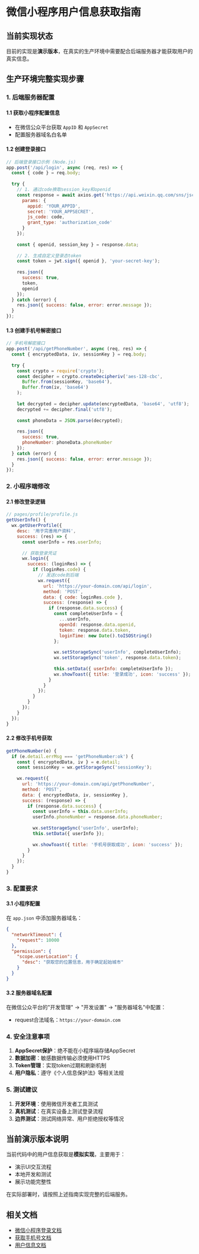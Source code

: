 # 微信小程序用户信息获取指南

## 当前实现状态

目前的实现是**演示版本**，在真实的生产环境中需要配合后端服务器才能获取用户的真实信息。

## 生产环境完整实现步骤

### 1. 后端服务器配置

#### 1.1 获取小程序配置信息
- 在微信公众平台获取 `AppID` 和 `AppSecret`
- 配置服务器域名白名单

#### 1.2 创建登录接口
```javascript
// 后端登录接口示例 (Node.js)
app.post('/api/login', async (req, res) => {
  const { code } = req.body;
  
  try {
    // 1. 通过code换取session_key和openid
    const response = await axios.get('https://api.weixin.qq.com/sns/jscode2session', {
      params: {
        appid: 'YOUR_APPID',
        secret: 'YOUR_APPSECRET',
        js_code: code,
        grant_type: 'authorization_code'
      }
    });
    
    const { openid, session_key } = response.data;
    
    // 2. 生成自定义登录态token
    const token = jwt.sign({ openid }, 'your-secret-key');
    
    res.json({
      success: true,
      token,
      openid
    });
  } catch (error) {
    res.json({ success: false, error: error.message });
  }
});
```

#### 1.3 创建手机号解密接口
```javascript
// 手机号解密接口
app.post('/api/getPhoneNumber', async (req, res) => {
  const { encryptedData, iv, sessionKey } = req.body;
  
  try {
    const crypto = require('crypto');
    const decipher = crypto.createDecipheriv('aes-128-cbc', 
      Buffer.from(sessionKey, 'base64'), 
      Buffer.from(iv, 'base64')
    );
    
    let decrypted = decipher.update(encryptedData, 'base64', 'utf8');
    decrypted += decipher.final('utf8');
    
    const phoneData = JSON.parse(decrypted);
    
    res.json({
      success: true,
      phoneNumber: phoneData.phoneNumber
    });
  } catch (error) {
    res.json({ success: false, error: error.message });
  }
});
```

### 2. 小程序端修改

#### 2.1 修改登录逻辑
```javascript
// pages/profile/profile.js
getUserInfo() {
  wx.getUserProfile({
    desc: '用于完善用户资料',
    success: (res) => {
      const userInfo = res.userInfo;
      
      // 获取登录凭证
      wx.login({
        success: (loginRes) => {
          if (loginRes.code) {
            // 发送code到后端
            wx.request({
              url: 'https://your-domain.com/api/login',
              method: 'POST',
              data: { code: loginRes.code },
              success: (response) => {
                if (response.data.success) {
                  const completeUserInfo = {
                    ...userInfo,
                    openId: response.data.openid,
                    token: response.data.token,
                    loginTime: new Date().toISOString()
                  };
                  
                  wx.setStorageSync('userInfo', completeUserInfo);
                  wx.setStorageSync('token', response.data.token);
                  
                  this.setData({ userInfo: completeUserInfo });
                  wx.showToast({ title: '登录成功', icon: 'success' });
                }
              }
            });
          }
        }
      });
    }
  });
}
```

#### 2.2 修改手机号获取
```javascript
getPhoneNumber(e) {
  if (e.detail.errMsg === 'getPhoneNumber:ok') {
    const { encryptedData, iv } = e.detail;
    const sessionKey = wx.getStorageSync('sessionKey');
    
    wx.request({
      url: 'https://your-domain.com/api/getPhoneNumber',
      method: 'POST',
      data: { encryptedData, iv, sessionKey },
      success: (response) => {
        if (response.data.success) {
          const userInfo = this.data.userInfo;
          userInfo.phoneNumber = response.data.phoneNumber;
          
          wx.setStorageSync('userInfo', userInfo);
          this.setData({ userInfo });
          
          wx.showToast({ title: '手机号获取成功', icon: 'success' });
        }
      }
    });
  }
}
```

### 3. 配置要求

#### 3.1 小程序配置
在 `app.json` 中添加服务器域名：
```json
{
  "networkTimeout": {
    "request": 10000
  },
  "permission": {
    "scope.userLocation": {
      "desc": "获取您的位置信息，用于确定起始城市"
    }
  }
}
```

#### 3.2 服务器域名配置
在微信公众平台的"开发管理" -> "开发设置" -> "服务器域名"中配置：
- request合法域名：`https://your-domain.com`

### 4. 安全注意事项

1. **AppSecret保护**：绝不能在小程序端存储AppSecret
2. **数据加密**：敏感数据传输必须使用HTTPS
3. **Token管理**：实现token过期和刷新机制
4. **用户隐私**：遵守《个人信息保护法》等相关法规

### 5. 测试建议

1. **开发环境**：使用微信开发者工具测试
2. **真机测试**：在真实设备上测试登录流程
3. **边界测试**：测试网络异常、用户拒绝授权等情况

## 当前演示版本说明

当前代码中的用户信息获取是**模拟实现**，主要用于：
- 演示UI交互流程
- 本地开发和测试
- 展示功能完整性

在实际部署时，请按照上述指南实现完整的后端服务。

## 相关文档

- [微信小程序登录文档](https://developers.weixin.qq.com/miniprogram/dev/framework/open-ability/login.html)
- [获取手机号文档](https://developers.weixin.qq.com/miniprogram/dev/framework/open-ability/getPhoneNumber.html)
- [用户信息文档](https://developers.weixin.qq.com/miniprogram/dev/framework/open-ability/userInfo.html)
